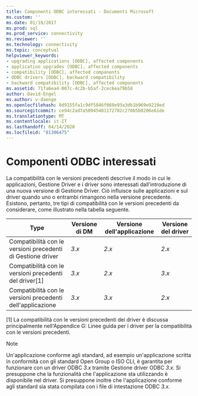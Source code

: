 ```yaml
---
title: Componenti ODBC interessati - Documenti Microsoft
ms.custom: ''
ms.date: 01/19/2017
ms.prod: sql
ms.prod_service: connectivity
ms.reviewer: ''
ms.technology: connectivity
ms.topic: conceptual
helpviewer_keywords:
- upgrading applications [ODBC], affected components
- application upgrades [ODBC], affected components
- compatibility [ODBC], affected components
- ODBC drivers [ODBC], backward compatibility
- backward compatibility [ODBC], affected components
ms.assetid: 71fa6ea4-007c-4c2b-b5af-2cec6ea79b58
author: David-Engel
ms.author: v-daenge
ms.openlocfilehash: 8d9155fa1c9df5846f069e93a3db1b969e9219ed
ms.sourcegitcommit: ce94c2ad7a50945481172782c270b5b0206e61de
ms.translationtype: MT
ms.contentlocale: it-IT
ms.lasthandoff: 04/14/2020
ms.locfileid: "81306475"
---
```

# <a name="affected-odbc-components"></a>Componenti ODBC interessati
La compatibilità con le versioni precedenti descrive il modo in cui le applicazioni, Gestione Driver e i driver sono interessati dall'introduzione di una nuova versione di Gestione Driver. Ciò influisce sulle applicazioni e sul driver quando uno o entrambi rimangono nella versione precedente. Esistono, pertanto, tre tipi di compatibilità con le versioni precedenti da considerare, come illustrato nella tabella seguente.  
  
|Type|Versione di DM|Versione dell'applicazione|Versione del driver|  
|----------|-------------------|----------------------------|-----------------------|  
|Compatibilità con le versioni precedenti di Gestione driver|*3.x*|*2.x*|*2.x*|  
|Compatibilità con le versioni precedenti del driver[1]|*3.x*|*2.x*|*3.x*|  
|Compatibilità con le versioni precedenti dell'applicazione|*3.x*|*3.x*|*2.x*|  
  
 [1] La compatibilità con le versioni precedenti dei driver è discussa principalmente nell'Appendice G: Linee guida per i driver per la compatibilità con le versioni precedenti.  
  
> [!NOTE]
>  Un'applicazione conforme agli standard, ad esempio un'applicazione scritta in conformità con gli standard Open Group o ISO CLI, è garantita per funzionare con un driver ODBC *3.x* tramite Gestione driver ODBC *3.x.* Si presuppone che la funzionalità che l'applicazione sta utilizzando è disponibile nel driver. Si presuppone inoltre che l'applicazione conforme agli standard sia stata compilata con i file di intestazione ODBC *3.x.*
